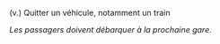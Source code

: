 (v.) Quitter un véhicule, notamment un train

*Les passagers doivent débarquer à la prochaine gare.*